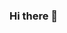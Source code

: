 ### Hi there 👋

<!--
**irgysaja/irgysaja** is a ✨ _special_ ✨ repository because its `README.md` (this file) appears on your GitHub profile.

Here are some ideas to get you started:

# Hi there, I'm irgysaja - aku [Irgysaja](https://www.youtube.com/channel/UC22xix7qvwpYWnSQ5QEYtAQ) 👋
## About me:
- 🔭 Saat ini saya bekerja di tidak
- 🌱 Saat ini saya sedang belajar Python, Java dan HTML
- 👯 saya ingin berkolabroasi sebagai mahasiswa rekayasa data dan pengetahuan dibidang mobile developer
- 🤔 Saya mencari saya menemukan karir saya di bidang aplikasi seluler
- 💬 Tanyakan padaku tentang apapun
- 📫 Cara menghubungi saya: irgysaja@gmail.com

## pendidikan:

#### 1. [Universitas Sanata Dharma](https://www.usd.ac.id/) | Informatika | Yogyakarta `2020-2023`
   - kepala departemen sosial himpunan mahasiswa informatika 2021-2022
   - kordinator dibidang humas panitia IASD 2022 
   - anggota panitia publikasi IT Days 2022
 #### 2. [SMA N 1 Siberut Selatan](https://sman1siberutselatan.sch.id/) | MIPA | Mentawai `2017-2020`
   - ketua OSIS   
   - anggota pramuka
   - anggota marching band

## keahlian :
     -mampu menguasai bahasa pemrogaman menggunakan bahasa java ,untuk membuat proyek perpustakaan
     -mampu menguasai python
     -belajar mengerjakan proyek website ,menggunakan javascript dan html

### bahasa dan alat:

[<img align="left" alt="netbeans" width="30px" src="https://netbeans.apache.org/images/apache-netbeans.svg" style="padding-right:10px;" />][webdev]
[<img align="left" alt="Python" width="30px" src="https://upload.wikimedia.org/wikipedia/commons/thumb/c/c3/Python-logo-notext.svg/110px-Python-logo-notext.svg.png?20100317150552" style="padding-right:10px;" />][webdev]
[<img align="left" alt="jupiter" width="30px" src="https://jupyter.org/assets/homepage/main-logo.svg" />][webdev]

<br />
<br />

---
### 



[webdev]: https://github.com/irgysaja/irgysaja/edit/main/README.md
